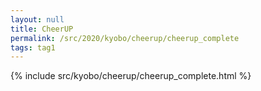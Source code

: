 ```yaml
---
layout: null
title: CheerUP
permalink: /src/2020/kyobo/cheerup/cheerup_complete
tags: tag1
---
```

{% include src/kyobo/cheerup/cheerup_complete.html %}